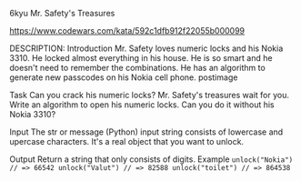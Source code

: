 6kyu Mr. Safety's Treasures

https://www.codewars.com/kata/592c1dfb912f22055b000099

DESCRIPTION:
Introduction
Mr. Safety loves numeric locks and his Nokia 3310. He locked almost everything in his house. He is so smart and he doesn't need to remember the combinations. He has an algorithm to generate new passcodes on his Nokia cell phone.
postimage

Task
Can you crack his numeric locks? Mr. Safety's treasures wait for you. Write an algorithm to open his numeric locks. Can you do it without his Nokia 3310?

Input
The str or message (Python) input string consists of lowercase and upercase characters. It's a real object that you want to unlock.

Output
Return a string that only consists of digits.
Example
``` unlock("Nokia") // => 66542 unlock("Valut") // => 82588 unlock("toilet") // => 864538 ```